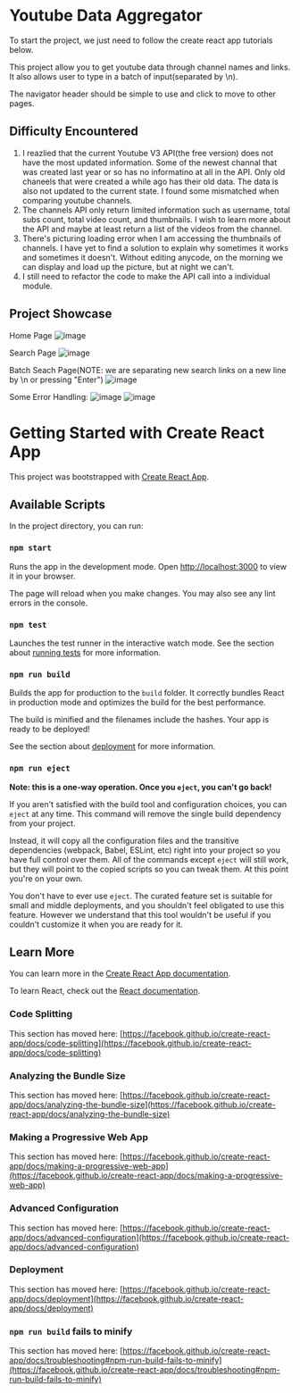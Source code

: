 # Youtube Data Aggregator

To start the project, we just need to follow the create react app tutorials below.

This project allow you to get youtube data through channel names and links. It also allows user to type in a batch of input(separated by \n).

The navigator header should be simple to use and click to move to other pages.

## Difficulty Encountered

1. I reazlied that the current Youtube V3 API(the free version) does not have the most updated information. Some of the newest channal that was created last year or so has no informatino at all in the API. Only old chaneels that were created a while ago has their old data. The data is also not updated to the current state. I found some mismatched when comparing youtube channels.
2. The channels API only return limited information such as username, total subs count, total video count, and thumbnails. I wish to learn more about the API and maybe at least return a list of the videos from the channel.
3. There's picturing loading error when I am accessing the thumbnails of channels. I have yet to find a solution to explain why sometimes it works and sometimes it doesn't. Without editing anycode, on the morning we can display and load up the picture, but at night we can't.
4. I still need to refactor the code to make the API call into a individual module.

## Project Showcase
Home Page
![image](https://github.com/tinysheep007/youtube-data-aggregator/assets/58338071/1f9e8d7a-6aea-4e13-b74c-3e6cb6d3c865)

Search Page
![image](https://github.com/tinysheep007/youtube-data-aggregator/assets/58338071/95b99f14-a245-4ae8-a7fb-5224ba7a2fbc)

Batch Seach Page(NOTE: we are separating new search links on a new line by \n or pressing "Enter")
![image](https://github.com/tinysheep007/youtube-data-aggregator/assets/58338071/a3ae30a6-fda1-4151-95e5-d7acb7f6f857)

Some Error Handling:
![image](https://github.com/tinysheep007/youtube-data-aggregator/assets/58338071/0bc53dd4-9dcc-43d1-a402-ee4c31540998)
![image](https://github.com/tinysheep007/youtube-data-aggregator/assets/58338071/b55efcc4-babe-49de-88d6-67aacd21a5db)

# Getting Started with Create React App

This project was bootstrapped with [Create React App](https://github.com/facebook/create-react-app).

## Available Scripts

In the project directory, you can run:

### `npm start`

Runs the app in the development mode.
Open [http://localhost:3000](http://localhost:3000) to view it in your browser.

The page will reload when you make changes.
You may also see any lint errors in the console.

### `npm test`

Launches the test runner in the interactive watch mode.
See the section about [running tests](https://facebook.github.io/create-react-app/docs/running-tests) for more information.

### `npm run build`

Builds the app for production to the `build` folder.
It correctly bundles React in production mode and optimizes the build for the best performance.

The build is minified and the filenames include the hashes.
Your app is ready to be deployed!

See the section about [deployment](https://facebook.github.io/create-react-app/docs/deployment) for more information.

### `npm run eject`

**Note: this is a one-way operation. Once you `eject`, you can't go back!**

If you aren't satisfied with the build tool and configuration choices, you can `eject` at any time. This command will remove the single build dependency from your project.

Instead, it will copy all the configuration files and the transitive dependencies (webpack, Babel, ESLint, etc) right into your project so you have full control over them. All of the commands except `eject` will still work, but they will point to the copied scripts so you can tweak them. At this point you're on your own.

You don't have to ever use `eject`. The curated feature set is suitable for small and middle deployments, and you shouldn't feel obligated to use this feature. However we understand that this tool wouldn't be useful if you couldn't customize it when you are ready for it.

## Learn More

You can learn more in the [Create React App documentation](https://facebook.github.io/create-react-app/docs/getting-started).

To learn React, check out the [React documentation](https://reactjs.org/).

### Code Splitting

This section has moved here: [https://facebook.github.io/create-react-app/docs/code-splitting](https://facebook.github.io/create-react-app/docs/code-splitting)

### Analyzing the Bundle Size

This section has moved here: [https://facebook.github.io/create-react-app/docs/analyzing-the-bundle-size](https://facebook.github.io/create-react-app/docs/analyzing-the-bundle-size)

### Making a Progressive Web App

This section has moved here: [https://facebook.github.io/create-react-app/docs/making-a-progressive-web-app](https://facebook.github.io/create-react-app/docs/making-a-progressive-web-app)

### Advanced Configuration

This section has moved here: [https://facebook.github.io/create-react-app/docs/advanced-configuration](https://facebook.github.io/create-react-app/docs/advanced-configuration)

### Deployment

This section has moved here: [https://facebook.github.io/create-react-app/docs/deployment](https://facebook.github.io/create-react-app/docs/deployment)

### `npm run build` fails to minify

This section has moved here: [https://facebook.github.io/create-react-app/docs/troubleshooting#npm-run-build-fails-to-minify](https://facebook.github.io/create-react-app/docs/troubleshooting#npm-run-build-fails-to-minify)
